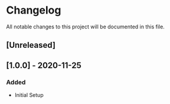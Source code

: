 # Changelog

All notable changes to this project will be documented in this file.

## [Unreleased]

## [1.0.0] - 2020-11-25

### Added

- Initial Setup

